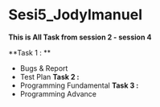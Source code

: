 # Sesi5_JodyImanuel
**This is All Task from session 2 - session 4**

**Task 1 : **
 - Bugs & Report
 - Test Plan
**Task 2 :**
 - Programming Fundamental
**Task 3 :**
 - Programming Advance
